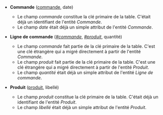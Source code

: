- **Commande** (<ins>commande</ins>, date)
  - Le champ _commande_ constitue la clé primaire de la table. C'était déjà un identifiant de l'entité _Commande_.
  - Le champ _date_ était déjà un simple attribut de l'entité _Commande_.

- **Ligne de commande** (<ins>_#commande_</ins>, <ins>_#produit_</ins>, quantité)
  - Le champ _commande_ fait partie de la clé primaire de la table. C'est une clé étrangère qui a migré directement à partir de l'entité _Commande_.
  - Le champ _produit_ fait partie de la clé primaire de la table. C'est une clé étrangère qui a migré directement à partir de l'entité _Produit_.
  - Le champ _quantité_ était déjà un simple attribut de l'entité _Ligne de commande_.

- **Produit** (<ins>produit</ins>, libellé)
  - Le champ _produit_ constitue la clé primaire de la table. C'était déjà un identifiant de l'entité _Produit_.
  - Le champ _libellé_ était déjà un simple attribut de l'entité _Produit_.
